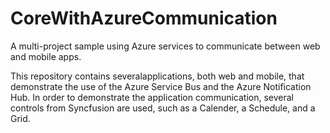 # CoreWithAzureCommunication
A multi-project sample using Azure services to communicate between web and mobile apps.

This repository contains severalapplications, both web and mobile, that demonstrate the use of the Azure Service Bus and the Azure Notification Hub.
In order to demonstrate the application communication, several controls from Syncfusion are used, such as a Calender, a Schedule, and a Grid.
